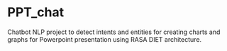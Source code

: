 # PPT_chat
Chatbot NLP project to detect intents and entities for creating charts and graphs for Powerpoint presentation using RASA DIET architecture.
